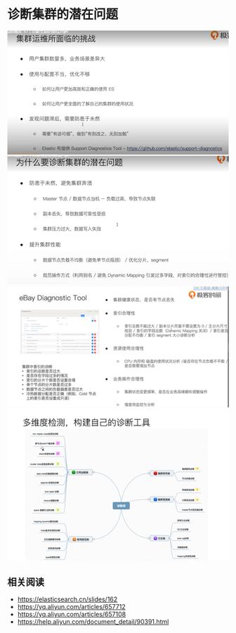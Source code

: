 # 诊断集群的潜在问题

![](0.png)
![](1.png)
![](2.png)
![](3.png)

## 相关阅读
- https://elasticsearch.cn/slides/162
- https://yq.aliyun.com/articles/657712
- https://yq.aliyun.com/articles/657108
- https://help.aliyun.com/document_detail/90391.html
